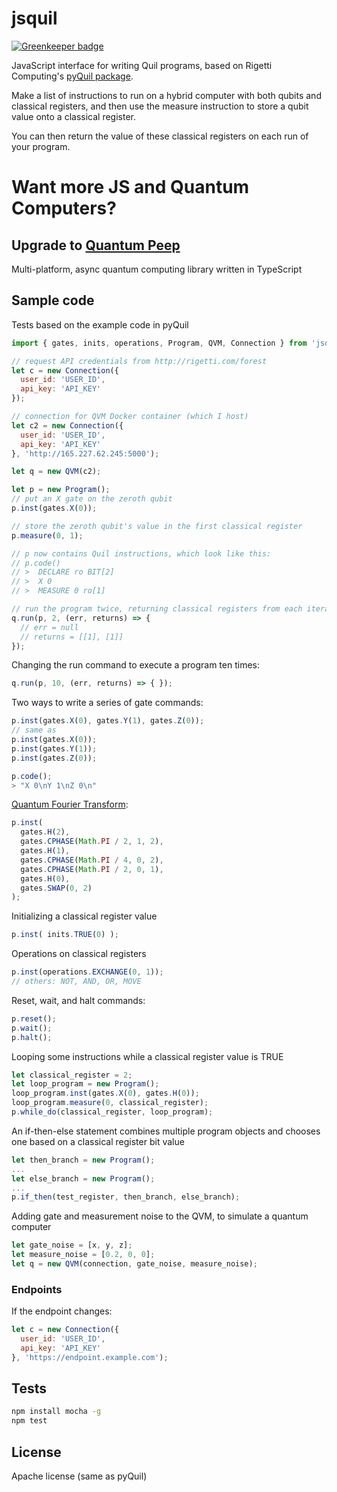# jsquil

[![Greenkeeper badge](https://badges.greenkeeper.io/mapmeld/jsquil.svg)](https://greenkeeper.io/)

JavaScript interface for writing Quil programs, based on Rigetti Computing's
<a href='https://github.com/rigetticomputing/pyquil'>pyQuil package</a>.

Make a list of instructions to run on a hybrid computer with both qubits and classical registers, and then use the
measure instruction to store a qubit value onto a classical register.

You can then return the value of these classical registers on each run of your program.

# Want more JS and Quantum Computers?
## Upgrade to <a href="https://github.com/mapmeld/quantum-peep">Quantum Peep</a>
Multi-platform, async quantum computing library written in TypeScript

## Sample code

Tests based on the example code in pyQuil

```javascript
import { gates, inits, operations, Program, QVM, Connection } from 'jsquil'

// request API credentials from http://rigetti.com/forest
let c = new Connection({
  user_id: 'USER_ID',
  api_key: 'API_KEY'
});

// connection for QVM Docker container (which I host)
let c2 = new Connection({
  user_id: 'USER_ID',
  api_key: 'API_KEY'
}, 'http://165.227.62.245:5000');

let q = new QVM(c2);

let p = new Program();
// put an X gate on the zeroth qubit
p.inst(gates.X(0));

// store the zeroth qubit's value in the first classical register
p.measure(0, 1);

// p now contains Quil instructions, which look like this:
// p.code()
// >  DECLARE ro BIT[2]
// >  X 0
// >  MEASURE 0 ro[1]

// run the program twice, returning classical registers from each iteration
q.run(p, 2, (err, returns) => {
  // err = null
  // returns = [[1], [1]]
});
```

Changing the run command to execute a program ten times:

```javascript
q.run(p, 10, (err, returns) => { });
```

Two ways to write a series of gate commands:

```javascript
p.inst(gates.X(0), gates.Y(1), gates.Z(0));
// same as
p.inst(gates.X(0));
p.inst(gates.Y(1));
p.inst(gates.Z(0));

p.code();
> "X 0\nY 1\nZ 0\n"
```

<a href='https://en.wikipedia.org/wiki/Quantum_Fourier_transform'>Quantum Fourier Transform</a>:

```javascript
p.inst(
  gates.H(2),
  gates.CPHASE(Math.PI / 2, 1, 2),
  gates.H(1),
  gates.CPHASE(Math.PI / 4, 0, 2),
  gates.CPHASE(Math.PI / 2, 0, 1),
  gates.H(0),
  gates.SWAP(0, 2)
);
```

Initializing a classical register value

```javascript
p.inst( inits.TRUE(0) );
```

Operations on classical registers

```javascript
p.inst(operations.EXCHANGE(0, 1));
// others: NOT, AND, OR, MOVE
```

Reset, wait, and halt commands:

```javascript
p.reset();
p.wait();
p.halt();
```

Looping some instructions while a classical register value is TRUE

```javascript
let classical_register = 2;
let loop_program = new Program();
loop_program.inst(gates.X(0), gates.H(0));
loop_program.measure(0, classical_register);
p.while_do(classical_register, loop_program);
```

An if-then-else statement combines multiple program objects and chooses one based on a classical register bit value

```javascript
let then_branch = new Program();
...
let else_branch = new Program();
...
p.if_then(test_register, then_branch, else_branch);
```

Adding gate and measurement noise to the QVM, to simulate a quantum computer

```javascript
let gate_noise = [x, y, z];
let measure_noise = [0.2, 0, 0];
let q = new QVM(connection, gate_noise, measure_noise);
```

### Endpoints

If the endpoint changes:

```javascript
let c = new Connection({
  user_id: 'USER_ID',
  api_key: 'API_KEY'
}, 'https://endpoint.example.com');
```

## Tests

```bash
npm install mocha -g
npm test
```

## License

Apache license (same as pyQuil)
